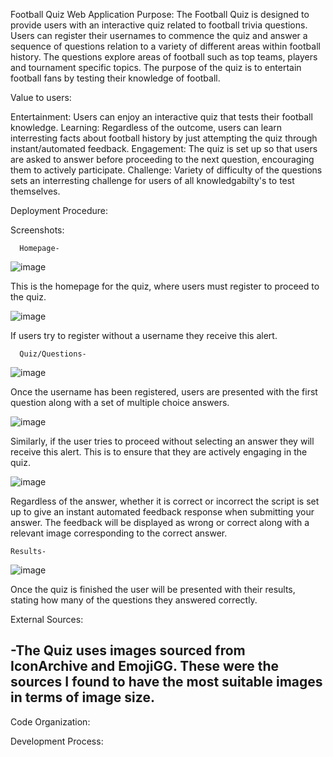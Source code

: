Football Quiz Web Application
Purpose:
The Football Quiz is designed to provide users with an interactive quiz related to football trivia questions. Users can register their usernames to commence the quiz and answer a sequence of questions relation to a variety of different areas within football history. The questions explore areas of football such as top teams, players and tournament specific topics. The purpose of the quiz is to entertain football fans by testing their knowledge of football. 

Value to users:

Entertainment: Users can enjoy an interactive quiz that tests their football knowledge. 
Learning: Regardless of the outcome, users can learn interresting facts about football history by just attempting the quiz through instant/automated feedback.
Engagement: The quiz is set up so that users are asked to answer before proceeding to the next question, encouraging them to actively participate.
Challenge: Variety of difficulty of the questions sets an interresting challenge for users of all knowledgabilty's to test themselves.

Deployment Procedure:



Screenshots:

      Homepage-

![image](https://github.com/cultox/sahand2/assets/157257300/088792cd-2683-40dd-9d1a-5a2b38861206)

This is the homepage for the quiz, where users must register to proceed to the quiz.

![image](https://github.com/cultox/sahand2/assets/157257300/9f41a374-1906-4e33-b691-588b236a01d3)

If users try to register without a username they receive this alert.

      Quiz/Questions-

![image](https://github.com/cultox/sahand2/assets/157257300/233fa677-b70e-4c36-923a-4e805674a197)

Once the username has been registered, users are presented with the first question along with a set of multiple choice answers.

![image](https://github.com/cultox/sahand2/assets/157257300/2a6c2ab6-0b42-46f7-8dee-cae082edf9ae)

Similarly, if the user tries to proceed without selecting an answer they will receive this alert. This is to ensure that they are actively engaging in the quiz.

![image](https://github.com/cultox/sahand2/assets/157257300/77ad6005-9846-47b4-9f29-d9916016be9e)


Regardless of the answer, whether it is correct or incorrect the script is set up to give an instant automated feedback response when submitting your answer. The feedback will be displayed as wrong or correct along with a relevant image corresponding to the correct answer.


    Results-

![image](https://github.com/cultox/sahand2/assets/157257300/0640851f-1421-42bc-8444-376d29c363dc)

Once the quiz is finished the user will be presented with their results, stating how many of the questions they answered correctly.



External Sources:

-The Quiz uses images sourced from IconArchive and EmojiGG. These were the sources I found to have the most suitable images in terms of image size.
-

Code Organization:

Development Process:










